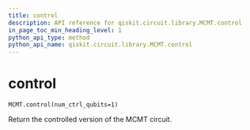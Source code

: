 ```yaml
---
title: control
description: API reference for qiskit.circuit.library.MCMT.control
in_page_toc_min_heading_level: 1
python_api_type: method
python_api_name: qiskit.circuit.library.MCMT.control
---
```


# control

<span id="qiskit.circuit.library.MCMT.control" />

`MCMT.control(num_ctrl_qubits=1)`

Return the controlled version of the MCMT circuit.


